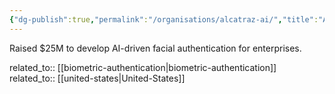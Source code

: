 ```yaml
---
{"dg-publish":true,"permalink":"/organisations/alcatraz-ai/","title":"Alcatraz AI"}
---
```



Raised $25M to develop AI-driven facial authentication for enterprises.

related_to:: [[biometric-authentication\|biometric-authentication]]
related_to:: [[united-states\|United-States]]
